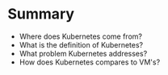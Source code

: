 # Summary

* Where does Kubernetes come from?
* What is the definition of Kubernetes?
* What problem Kubernetes addresses?
* How does Kubernetes compares to VM's?